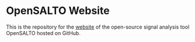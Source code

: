 OpenSALTO Website
=================

This is the repository for the [website](http://mhavu.github.io/OpenSALTO) of the open-source signal analysis tool OpenSALTO hosted on GitHub.
